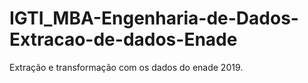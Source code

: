 # IGTI_MBA-Engenharia-de-Dados-Extracao-de-dados-Enade
Extração e transformação com os dados do enade 2019.
